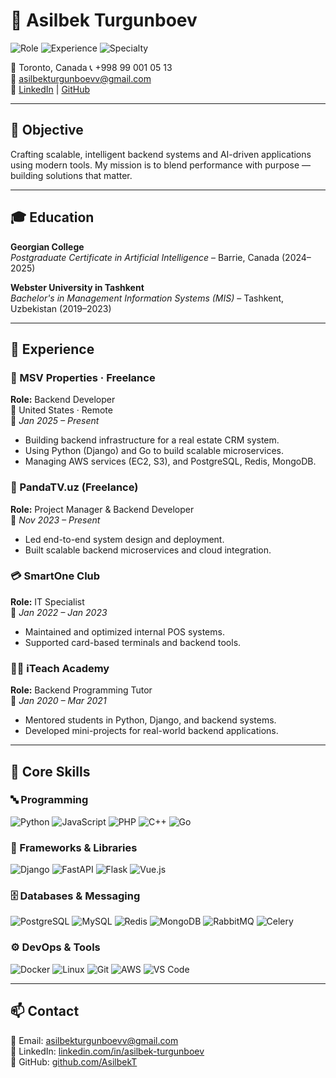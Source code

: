 # 🚀 Asilbek Turgunboev

![Role](https://img.shields.io/badge/Role-Software%20Engineer-blue)
![Experience](https://img.shields.io/badge/Experience-4%2B%20Years-brightgreen)
![Specialty](https://img.shields.io/badge/Specialty-Backend%20%2F%20AI-yellow)

📍 Toronto, Canada 
📞 +998 99 001 05 13  
📧 [asilbekturgunboevv@gmail.com](mailto:asilbekturgunboevv@gmail.com)  
🔗 [LinkedIn](https://linkedin.com/in/asilbek-turgunboev) | [GitHub](https://github.com/AsilbekT)

---

## 🎯 Objective

Crafting scalable, intelligent backend systems and AI-driven applications using modern tools. My mission is to blend performance with purpose — building solutions that matter.

---

## 🎓 Education

**Georgian College**  
*Postgraduate Certificate in Artificial Intelligence* – Barrie, Canada (2024–2025)

**Webster University in Tashkent**  
*Bachelor's in Management Information Systems (MIS)* – Tashkent, Uzbekistan (2019–2023)

---

## 💼 Experience

### 💼 MSV Properties · Freelance
**Role:** Backend Developer  
📍 United States · Remote  
📅 *Jan 2025 – Present*

- Building backend infrastructure for a real estate CRM system.
- Using Python (Django) and Go to build scalable microservices.
- Managing AWS services (EC2, S3), and PostgreSQL, Redis, MongoDB.

### 🐼 PandaTV.uz (Freelance)
**Role:** Project Manager & Backend Developer  
📅 *Nov 2023 – Present*

- Led end-to-end system design and deployment.
- Built scalable backend microservices and cloud integration.

### 💳 SmartOne Club
**Role:** IT Specialist  
📅 *Jan 2022 – Jan 2023*

- Maintained and optimized internal POS systems.
- Supported card-based terminals and backend tools.

### 👨‍🏫 iTeach Academy
**Role:** Backend Programming Tutor  
📅 *Jan 2020 – Mar 2021*

- Mentored students in Python, Django, and backend systems.
- Developed mini-projects for real-world backend applications.

---

## 🧠 Core Skills

### 🔤 Programming
![Python](https://img.shields.io/badge/-Python-333333?style=flat&logo=python)
![JavaScript](https://img.shields.io/badge/-JavaScript-333333?style=flat&logo=javascript)
![PHP](https://img.shields.io/badge/-PHP-333333?style=flat&logo=php)
![C++](https://img.shields.io/badge/-C++-333333?style=flat&logo=c%2B%2B)
![Go](https://img.shields.io/badge/-Go-333333?style=flat&logo=go)

### 🧱 Frameworks & Libraries
![Django](https://img.shields.io/badge/-Django-092E20?style=flat&logo=django)
![FastAPI](https://img.shields.io/badge/-FastAPI-009688?style=flat&logo=fastapi)
![Flask](https://img.shields.io/badge/-Flask-black?style=flat&logo=flask)
![Vue.js](https://img.shields.io/badge/-Vue.js-4FC08D?style=flat&logo=vue.js)

### 🗄️ Databases & Messaging
![PostgreSQL](https://img.shields.io/badge/-PostgreSQL-336791?style=flat&logo=postgresql)
![MySQL](https://img.shields.io/badge/-MySQL-005C84?style=flat&logo=mysql)
![Redis](https://img.shields.io/badge/-Redis-DC382D?style=flat&logo=redis)
![MongoDB](https://img.shields.io/badge/-MongoDB-47A248?style=flat&logo=mongodb)
![RabbitMQ](https://img.shields.io/badge/-RabbitMQ-FF6600?style=flat&logo=rabbitmq)
![Celery](https://img.shields.io/badge/-Celery-darkgreen?style=flat)

### ⚙️ DevOps & Tools
![Docker](https://img.shields.io/badge/-Docker-2496ED?style=flat&logo=docker)
![Linux](https://img.shields.io/badge/-Linux-FCC624?style=flat&logo=linux)
![Git](https://img.shields.io/badge/-Git-F05032?style=flat&logo=git)
![AWS](https://img.shields.io/badge/-AWS-232F3E?style=flat&logo=amazon-aws)
![VS Code](https://img.shields.io/badge/-VS%20Code-007ACC?style=flat&logo=visual-studio-code)

---

## 📫 Contact

📧 Email: [asilbekturgunboevv@gmail.com](mailto:asilbekturgunboevv@gmail.com)  
💼 LinkedIn: [linkedin.com/in/asilbek-turgunboev](https://linkedin.com/in/asilbek-turgunboev)  
🐙 GitHub: [github.com/AsilbekT](https://github.com/AsilbekT)
